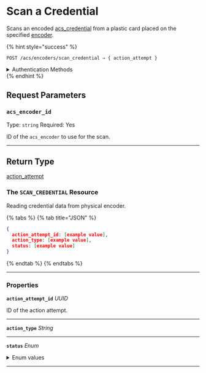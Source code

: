 # Scan a Credential

Scans an encoded [acs_credential](../../../capability-guides/access-systems/managing-credentials.md) from a plastic card placed on the specified [encoder](../../../capability-guides/access-systems/working-with-card-encoders-and-scanners/README.md).

{% hint style="success" %}
```
POST /acs/encoders/scan_credential ⇒ { action_attempt }
```

<details>

<summary>Authentication Methods</summary>

- API key
- Personal access token
  <br>Must also include the `seam-workspace` header in the request.
</details>
{% endhint %}


## Request Parameters

### `acs_encoder_id`

Type: `string`
Required: Yes

ID of the `acs_encoder` to use for the scan.

---


## Return Type

[action\_attempt](./)

### The `SCAN_CREDENTIAL` Resource

Reading credential data from physical encoder.

{% tabs %}
{% tab title="JSON" %}
```json
{
  action_attempt_id: [example value],
  action_type: [example value],
  status: [example value]
}
```
{% endtab %}
{% endtabs %}

---

### Properties

**`action_attempt_id`** *UUID*

ID of the action attempt.


---

**`action_type`** *String*


---

**`status`** *Enum*

<details>

<summary>Enum values</summary>

- `success`
- `pending`
- `error`
</details>


---

